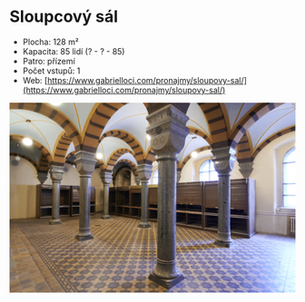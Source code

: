 # Sloupcový sál

* Plocha: 128 m²
* Kapacita: 85 lidí (? - ? - 85)
* Patro: přízemí
* Počet vstupů: 1
* Web: [https://www.gabrielloci.com/pronajmy/sloupovy-sal/](https://www.gabrielloci.com/pronajmy/sloupovy-sal/)

![](../../.gitbook/assets/gabriel-loci-sloupcovy-sal.jpeg)
